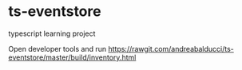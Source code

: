 # ts-eventstore
typescript learning project

Open developer tools and run 
https://rawgit.com/andreabalducci/ts-eventstore/master/build/inventory.html
